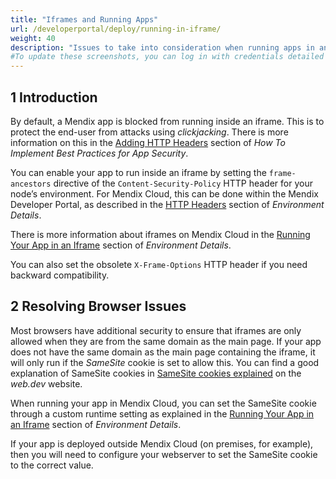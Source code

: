 ```yaml
---
title: "Iframes and Running Apps"
url: /developerportal/deploy/running-in-iframe/
weight: 40
description: "Issues to take into consideration when running apps in an iframe"
#To update these screenshots, you can log in with credentials detailed in How to Update Screenshots Using Team Apps.
---
```


## 1 Introduction

By default, a Mendix app is blocked from running inside an iframe. This is to protect the end-user from attacks using *clickjacking*. There is more information on this in the [Adding HTTP Headers](/howto/security/best-practices-security/#adding-http-header) section of *How To Implement Best Practices for App Security*.

You can enable your app to run inside an iframe by setting the `frame-ancestors` directive of the `Content-Security-Policy` HTTP header for your node’s environment. For Mendix Cloud, this can be done within the Mendix Developer Portal, as described in the [HTTP Headers](/developerportal/deploy/environments-details/#http-headers) section of *Environment Details*.

There is more information about iframes on Mendix Cloud in the [Running Your App in an Iframe](/developerportal/deploy/environments-details/#iframe) section of *Environment Details*.

You can also set the obsolete `X-Frame-Options` HTTP header if you need backward compatibility. 

## 2 Resolving Browser Issues

Most browsers have additional security to ensure that iframes are only allowed when they are from the same domain as the main page. If your app does not have the same domain as the main page containing the iframe, it will only run if the *SameSite* cookie is set to allow this. You can find a good explanation of SameSite cookies in [SameSite cookies explained](https://web.dev/samesite-cookies-explained/) on the *web.dev* website.

When running your app in Mendix Cloud, you can set the SameSite cookie through a custom runtime setting as explained in the [Running Your App in an Iframe](/developerportal/deploy/environments-details/#iframe) section of *Environment Details*.

If your app is deployed outside Mendix Cloud (on premises, for example), then you will need to configure your webserver to set the SameSite cookie to the correct value.
